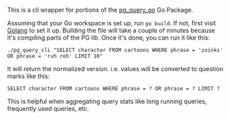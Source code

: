 This is a cli wrapper for portions of the [pg_query_go](https://github.com/lfittl/pg_query_go) Go Package. 

Assuming that your Go workspace is set up, run `go build`. If not, first visit [Golang](https://golang.org/) to set it up.
Building the file will take a couple of minutes because it's compiling parts of the PG lib. Once it's done, you can run it like this:

`./pg_query_cli "SELECT character FROM cartoons WHERE phrase = 'zoinks' OR phrase = 'ruh roh' LIMIT 10"`

It will return the normalized version. i.e. values will be converted to question marks like this:

`SELECT character FROM cartoons WHERE phrase = ? OR phrase = ? LIMIT ?`

This is helpful when aggregating query stats like long running queries, frequently used queries, etc.
